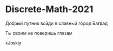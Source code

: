 # Discrete-Math-2021
Добрый путник войди в славный город Багдад

Ты своим не поверишь глазам

xJoskiy
